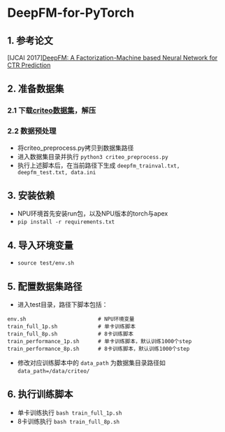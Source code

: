 # DeepFM-for-PyTorch

## 1. 参考论文
[IJCAI 2017][DeepFM: A Factorization-Machine based Neural Network for CTR Prediction](http://www.ijcai.org/proceedings/2017/0239.pdf)

## 2. 准备数据集
### 2.1 下载[criteo数据集](https://labs.criteo.com/2014/02/kaggle-display-advertising-challenge-dataset/)，解压
### 2.2 数据预处理
  - 将criteo_preprocess.py拷贝到数据集路径
  - 进入数据集目录并执行 `python3 criteo_preprocess.py`
  - 执行上述脚本后，在当前路径下生成 `deepfm_trainval.txt, deepfm_test.txt, data.ini`

## 3. 安装依赖
- NPU环境首先安装run包，以及NPU版本的torch与apex
- `pip install -r requirements.txt`

## 4. 导入环境变量
- `source test/env.sh`

## 5. 配置数据集路径
- 进入test目录，路径下脚本包括：
```
env.sh                       # NPU环境变量
train_full_1p.sh             # 单卡训练脚本
train_full_8p.sh             # 8卡训练脚本
train_performance_1p.sh      # 单卡训练脚本，默认训练1000个step
train_performance_8p.sh      # 8卡训练脚本，默认训练1000个step
```
- 修改对应训练脚本中的 `data_path` 为数据集目录路径如 `data_path=/data/criteo/`
  
## 6. 执行训练脚本
- 单卡训练执行 `bash train_full_1p.sh`
- 8卡训练执行 `bash train_full_8p.sh`